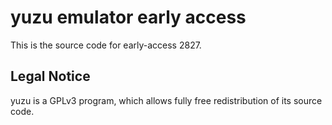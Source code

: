 yuzu emulator early access
=============

This is the source code for early-access 2827.

## Legal Notice

yuzu is a GPLv3 program, which allows fully free redistribution of its source code.